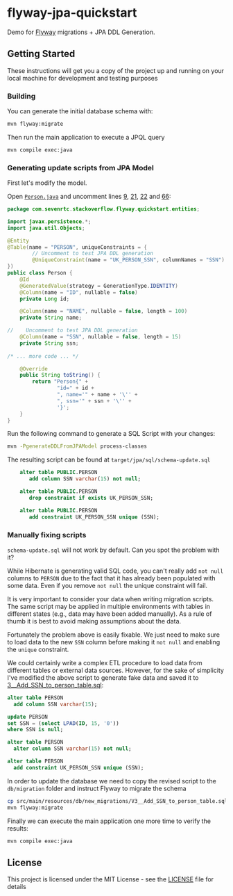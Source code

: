 # flyway-jpa-quickstart
Demo for [Flyway][7] migrations + JPA DDL Generation.

## Getting Started

These instructions will get you a copy of the project up and running on your local machine for development and testing
purposes

### Building

You can generate the initial database schema with:

```sh
mvn flyway:migrate
```

Then run the main application to execute a JPQL query
 
```sh
mvn compile exec:java
```

### Generating update scripts from JPA Model 

First let's modify the model. 

Open [`Person.java`][2] and uncomment lines [9][3], [21][4], [22][4] and [66][5]:

```java
package com.sevenrtc.stackoverflow.flyway.quickstart.entities;

import javax.persistence.*;
import java.util.Objects;

@Entity
@Table(name = "PERSON", uniqueConstraints = {
        // Uncomment to test JPA DDL generation
        @UniqueConstraint(name = "UK_PERSON_SSN", columnNames = "SSN")
})
public class Person {
    @Id
    @GeneratedValue(strategy = GenerationType.IDENTITY)
    @Column(name = "ID", nullable = false)
    private Long id;

    @Column(name = "NAME", nullable = false, length = 100)
    private String name;

//    Uncomment to test JPA DDL generation
    @Column(name = "SSN", nullable = false, length = 15)
    private String ssn;
    
/* ... more code ... */

    @Override
    public String toString() {
        return "Person{" +
                "id=" + id +
                ", name='" + name + '\'' +                
                ", ssn='" + ssn + '\'' +
                '}';
    }
}
```

Run the following command to generate a SQL Script with your changes: 

```sh
mvn -PgenerateDDLFromJPAModel process-classes
```

The resulting script can be found at `target/jpa/sql/schema-update.sql`

```sql
    alter table PUBLIC.PERSON 
       add column SSN varchar(15) not null;

    alter table PUBLIC.PERSON 
       drop constraint if exists UK_PERSON_SSN;

    alter table PUBLIC.PERSON 
       add constraint UK_PERSON_SSN unique (SSN);
```

### Manually fixing scripts

`schema-update.sql` will not work by default. Can you spot the problem with it? 


While Hibernate is generating valid SQL code, you can't really add `not null` columns to `PERSON` due to the fact that
it has already been populated with some data. Even if you remove `not null` the unique constraint will fail.

It is very important to consider your data when writing migration scripts. The same script may be applied in multiple
environments with tables in different states (e.g., data may have been added manually). As a rule of thumb it is best
to avoid making assumptions about the data.

Fortunately the problem above is easily fixable. We just need to make sure to load data to the new `SSN` column before
making it `not null` and enabling the `unique` constraint.

We could certainly write a complex ETL procedure to load data from different tables or external data sources.
However, for the sake of simplicity I've modified the above script to generate fake data and saved it to 
[3__Add_SSN_to_person_table.sql][6]:

```sql
alter table PERSON
  add column SSN varchar(15);

update PERSON
set SSN = (select LPAD(ID, 15, '0'))
where SSN is null;

alter table PERSON
  alter column SSN varchar(15) not null;

alter table PERSON
  add constraint UK_PERSON_SSN unique (SSN);
```

In order to update the database we need to copy the revised script to the `db/migration` folder and instruct 
Flyway to migrate the schema

```sh
cp src/main/resources/db/new_migrations/V3__Add_SSN_to_person_table.sql src/main/resources/db/migration/
mvn flyway:migrate
```

Finally we can execute the main application one more time to verify the results:

```sh
mvn compile exec:java
```

## License

This project is licensed under the MIT License - see the [LICENSE](LICENSE) file for details

[1]: https://pt.stackoverflow.com/q/297326/100
[2]: src/main/java/com/sevenrtc/stackoverflow/flyway/quickstart/entities/Person.java
[3]: src/main/java/com/sevenrtc/stackoverflow/flyway/quickstart/entities/Person.java#L9
[4]: src/main/java/com/sevenrtc/stackoverflow/flyway/quickstart/entities/Person.java#L21-L22
[5]: src/main/java/com/sevenrtc/stackoverflow/flyway/quickstart/entities/Person.java#L66
[6]: src/main/resources/db/new_migrations/V3__Add_SSN_to_person_table.sql
[7]: https://flywaydb.org/